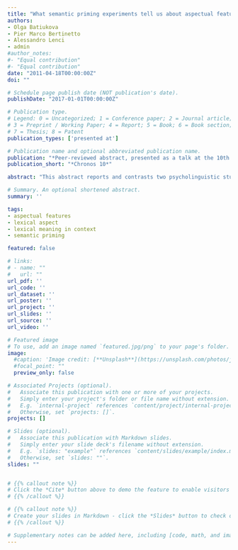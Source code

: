 ```yaml
---
title: "What semantic priming experiments tell us about aspectual features: cross-linguistic comparison"
authors:
- Olga Batiukova
- Pier Marco Bertinetto
- Alessandro Lenci
- admin
#author_notes:
#- "Equal contribution"
#- "Equal contribution"
date: "2011-04-18T00:00:00Z"
doi: ""

# Schedule page publish date (NOT publication's date).
publishDate: "2017-01-01T00:00:00Z"

# Publication type.
# Legend: 0 = Uncategorized; 1 = Conference paper; 2 = Journal article;
# 3 = Preprint / Working Paper; 4 = Report; 5 = Book; 6 = Book section;
# 7 = Thesis; 8 = Patent
publication_types: ['presented at']

# Publication name and optional abbreviated publication name.
publication: "*Peer-reviewed abstract, presented as a talk at the 10th International Conference on Tense, Aspect, Modality and Evidentiality*"
publication_short: "*Chronos 10*"

abstract: "This abstract reports and contrasts two psycholinguistic studies of durativity and resultativity in Italian and Russian. Unlike most experimental research, focused on ontological properties of aspectual classes of predicates (Todorova et al. 2000, Gennari & Poeppel 2003, Pylkkänen & McElree 2006, Bott 2008), we adopt feature-based approach to verbal semantics. Semantic priming as “improvement in speed or accuracy to respond to a stimulus, when it is preceded by a semantically related stimulus” (McNamara 2005) is used to show that a given feature is present in semantic representation of lexical meaning. We followed the general design in Bonnotte (2008), who tested French achievement and activity verbs. The author concluded that only positively-valued features benefit from priming: activities and achievements facilitated the processing of activities in the durativity task (where targets denoting durable situations had to be detected), whereas in the resultativity task (where situations with a clear outcome had to be detected) priming was displayed on achievements with achievement primes. Thus, durative verbs yield priming more easily than resultatives, presumably because durativity is a continuous feature and durativity a binary one. In our first study, Italian achievement and activity infinitives were used. The following pattern emerged: achievements were primed in both tasks and activities in the durativity task, always with activity primes. The only feature tested in Russian was resultativity; the data included simple imperfectives, and resultative and delimitative perfectives. Some interesting differences with respect to Italian were observed. For instance, facilitating priming was detected on activities only, confirming Bonnotte’s conclusions on their contextual adaptability. Furthermore, although the decision latencies are comparable, accuracy was higher in Russian: 0.93 vs. 0.86. The grammaticalized nature of Russian aspect and morphological cues (prefixes) certainly facilitated the task. Addition of tense morphology had similar effects in Italian: imperfect speeded up the processing of activities, and perfect the processing of achievements. Russian delimitatives (e.g. <i>po-rabotat’</i> ‘work for a while’) yielded revealing findings, since they are bounded but atelic and thus represent an in-between category. The proportion of yes/no answers (0.43/0.57) in resultativity task suggests that the speakers place them between both domains, closer to activities than to resultatives. This supports the differentiation between boundedness and telicity from theoretical and behavioural perspective. Pairwise comparison of these results (and others still in progress) can help providing meaningful generalizations on the nature of durativity and resultativity in Romance and Slavic, and also verifying their empirical status, at the core of much theoretical work on aspect (Dölling et al. 2008)."

# Summary. An optional shortened abstract.
summary: ''

tags:
- aspectual features
- lexical aspect
- lexical meaning in context
- semantic priming

featured: false

# links:
# - name: ""
#   url: ""
url_pdf: ''
url_code: ''
url_dataset: ''
url_poster: ''
url_project: ''
url_slides: ''
url_source: ''
url_video: ''

# Featured image
# To use, add an image named `featured.jpg/png` to your page's folder.
image:
  #caption: 'Image credit: [**Unsplash**](https://unsplash.com/photos/jdD8gXaTZsc)'
  #focal_point: ""
  preview_only: false

# Associated Projects (optional).
#   Associate this publication with one or more of your projects.
#   Simply enter your project's folder or file name without extension.
#   E.g. `internal-project` references `content/project/internal-project/index.md`.
#   Otherwise, set `projects: []`.
projects: []

# Slides (optional).
#   Associate this publication with Markdown slides.
#   Simply enter your slide deck's filename without extension.
#   E.g. `slides: "example"` references `content/slides/example/index.md`.
#   Otherwise, set `slides: ""`.
slides: ""


# {{% callout note %}}
# Click the *Cite* button above to demo the feature to enable visitors to import publication metadata into their reference management software.
# {{% /callout %}}

# {{% callout note %}}
# Create your slides in Markdown - click the *Slides* button to check out the example.
# {{% /callout %}}

# Supplementary notes can be added here, including [code, math, and images](https://wowchemy.com/docs/writing-markdown-latex/).
---
```

